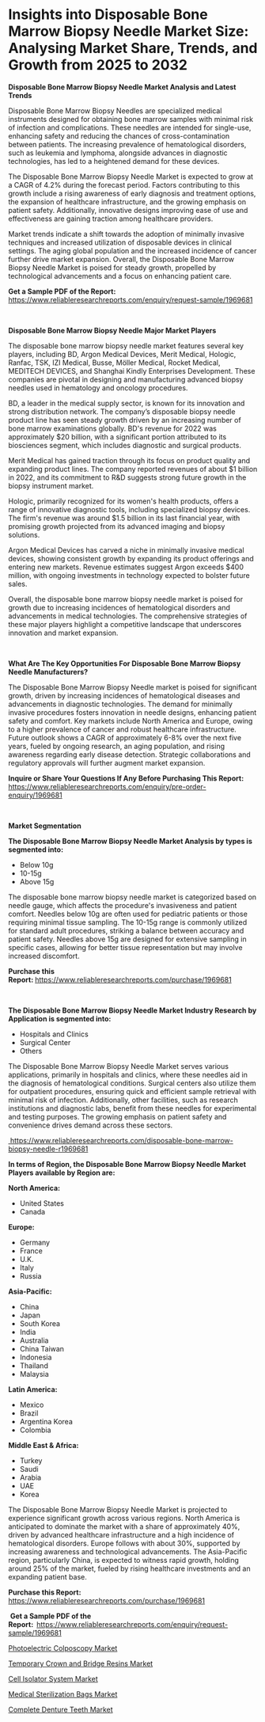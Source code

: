 <p><h1>Insights into Disposable Bone Marrow Biopsy Needle Market Size: Analysing Market Share, Trends, and Growth from 2025 to 2032</h1></p><p><strong>Disposable Bone Marrow Biopsy Needle Market Analysis and Latest Trends</strong></p>
<p><p>Disposable Bone Marrow Biopsy Needles are specialized medical instruments designed for obtaining bone marrow samples with minimal risk of infection and complications. These needles are intended for single-use, enhancing safety and reducing the chances of cross-contamination between patients. The increasing prevalence of hematological disorders, such as leukemia and lymphoma, alongside advances in diagnostic technologies, has led to a heightened demand for these devices.</p><p>The Disposable Bone Marrow Biopsy Needle Market is expected to grow at a CAGR of 4.2% during the forecast period. Factors contributing to this growth include a rising awareness of early diagnosis and treatment options, the expansion of healthcare infrastructure, and the growing emphasis on patient safety. Additionally, innovative designs improving ease of use and effectiveness are gaining traction among healthcare providers. </p><p>Market trends indicate a shift towards the adoption of minimally invasive techniques and increased utilization of disposable devices in clinical settings. The aging global population and the increased incidence of cancer further drive market expansion. Overall, the Disposable Bone Marrow Biopsy Needle Market is poised for steady growth, propelled by technological advancements and a focus on enhancing patient care.</p></p>
<p><strong>Get a Sample PDF of the Report:&nbsp;</strong> <a href="https://www.reliableresearchreports.com/enquiry/request-sample/1969681?utm_campaign=13&utm_medium=2&utm_source=Github&utm_content=ia&utm_term=05032025&utm_id=disposable-bone-marrow-biopsy-needle">https://www.reliableresearchreports.com/enquiry/request-sample/1969681</a></p>
<p>&nbsp;</p>
<p><strong>Disposable Bone Marrow Biopsy Needle Major Market Players</strong></p>
<p><p>The disposable bone marrow biopsy needle market features several key players, including BD, Argon Medical Devices, Merit Medical, Hologic, Ranfac, TSK, IZI Medical, Busse, Möller Medical, Rocket Medical, MEDITECH DEVICES, and Shanghai Kindly Enterprises Development. These companies are pivotal in designing and manufacturing advanced biopsy needles used in hematology and oncology procedures.</p><p>BD, a leader in the medical supply sector, is known for its innovation and strong distribution network. The company’s disposable biopsy needle product line has seen steady growth driven by an increasing number of bone marrow examinations globally. BD's revenue for 2022 was approximately $20 billion, with a significant portion attributed to its biosciences segment, which includes diagnostic and surgical products.</p><p>Merit Medical has gained traction through its focus on product quality and expanding product lines. The company reported revenues of about $1 billion in 2022, and its commitment to R&D suggests strong future growth in the biopsy instrument market.</p><p>Hologic, primarily recognized for its women's health products, offers a range of innovative diagnostic tools, including specialized biopsy devices. The firm's revenue was around $1.5 billion in its last financial year, with promising growth projected from its advanced imaging and biopsy solutions.</p><p>Argon Medical Devices has carved a niche in minimally invasive medical devices, showing consistent growth by expanding its product offerings and entering new markets. Revenue estimates suggest Argon exceeds $400 million, with ongoing investments in technology expected to bolster future sales.</p><p>Overall, the disposable bone marrow biopsy needle market is poised for growth due to increasing incidences of hematological disorders and advancements in medical technologies. The comprehensive strategies of these major players highlight a competitive landscape that underscores innovation and market expansion.</p></p>
<p>&nbsp;</p>
<p><strong>What Are The Key Opportunities For Disposable Bone Marrow Biopsy Needle Manufacturers?</strong></p>
<p><p>The Disposable Bone Marrow Biopsy Needle market is poised for significant growth, driven by increasing incidences of hematological diseases and advancements in diagnostic technologies. The demand for minimally invasive procedures fosters innovation in needle designs, enhancing patient safety and comfort. Key markets include North America and Europe, owing to a higher prevalence of cancer and robust healthcare infrastructure. Future outlook shows a CAGR of approximately 6-8% over the next five years, fueled by ongoing research, an aging population, and rising awareness regarding early disease detection. Strategic collaborations and regulatory approvals will further augment market expansion.</p></p>
<p><strong>Inquire or Share Your Questions If Any Before Purchasing This Report:</strong> <a href="https://www.reliableresearchreports.com/enquiry/pre-order-enquiry/1969681?utm_campaign=13&utm_medium=2&utm_source=Github&utm_content=ia&utm_term=05032025&utm_id=disposable-bone-marrow-biopsy-needle">https://www.reliableresearchreports.com/enquiry/pre-order-enquiry/1969681</a></p>
<p>&nbsp;</p>
<p><strong>Market Segmentation</strong></p>
<p><strong>The Disposable Bone Marrow Biopsy Needle Market Analysis by types is segmented into:</strong></p>
<p><ul><li>Below 10g</li><li>10-15g</li><li>Above 15g</li></ul></p>
<p><p>The disposable bone marrow biopsy needle market is categorized based on needle gauge, which affects the procedure's invasiveness and patient comfort. Needles below 10g are often used for pediatric patients or those requiring minimal tissue sampling. The 10-15g range is commonly utilized for standard adult procedures, striking a balance between accuracy and patient safety. Needles above 15g are designed for extensive sampling in specific cases, allowing for better tissue representation but may involve increased discomfort.</p></p>
<p><strong>Purchase this Report:&nbsp;</strong><a href="https://www.reliableresearchreports.com/purchase/1969681?utm_campaign=13&utm_medium=2&utm_source=Github&utm_content=ia&utm_term=05032025&utm_id=disposable-bone-marrow-biopsy-needle">https://www.reliableresearchreports.com/purchase/1969681</a></p>
<p>&nbsp;</p>
<p><strong>The Disposable Bone Marrow Biopsy Needle Market Industry Research by Application is segmented into:</strong></p>
<p><ul><li>Hospitals and Clinics</li><li>Surgical Center</li><li>Others</li></ul></p>
<p><p>The Disposable Bone Marrow Biopsy Needle Market serves various applications, primarily in hospitals and clinics, where these needles aid in the diagnosis of hematological conditions. Surgical centers also utilize them for outpatient procedures, ensuring quick and efficient sample retrieval with minimal risk of infection. Additionally, other facilities, such as research institutions and diagnostic labs, benefit from these needles for experimental and testing purposes. The growing emphasis on patient safety and convenience drives demand across these sectors.</p></p>
<p><a href="https://www.reliableresearchreports.com/disposable-bone-marrow-biopsy-needle-r1969681?utm_campaign=13&utm_medium=2&utm_source=Github&utm_content=ia&utm_term=05032025&utm_id=disposable-bone-marrow-biopsy-needle">&nbsp;https://www.reliableresearchreports.com/disposable-bone-marrow-biopsy-needle-r1969681</a></p>
<p><strong>In terms of Region, the Disposable Bone Marrow Biopsy Needle Market Players available by Region are:</strong></p>
<p>
    <p> <strong> North America: </strong>
        <ul>
            <li>United States</li>
            <li>Canada</li>
        </ul>
        </p> 
    <p> <strong> Europe: </strong>
        <ul>
            <li>Germany</li>
            <li>France</li>
            <li>U.K.</li>
            <li>Italy</li>
            <li>Russia</li>
        </ul>
        </p> 
    <p> <strong> Asia-Pacific: </strong>
        <ul>
            <li>China</li>
            <li>Japan</li>
            <li>South Korea</li>
            <li>India</li>
            <li>Australia</li>
            <li>China Taiwan</li>
            <li>Indonesia</li>
            <li>Thailand</li>
            <li>Malaysia</li>
        </ul>
        </p> 
    <p> <strong> Latin America: </strong>
        <ul>
            <li>Mexico</li>
            <li>Brazil</li>
            <li>Argentina Korea</li>
            <li>Colombia</li>
        </ul>
        </p> 
    <p> <strong> Middle East & Africa: </strong>
        <ul>
            <li>Turkey</li>
            <li>Saudi</li>
            <li>Arabia</li>
            <li>UAE</li>
            <li>Korea</li>
        </ul>
    </p>
    </p>
<p><p>The Disposable Bone Marrow Biopsy Needle Market is projected to experience significant growth across various regions. North America is anticipated to dominate the market with a share of approximately 40%, driven by advanced healthcare infrastructure and a high incidence of hematological disorders. Europe follows with about 30%, supported by increasing awareness and technological advancements. The Asia-Pacific region, particularly China, is expected to witness rapid growth, holding around 25% of the market, fueled by rising healthcare investments and an expanding patient base.</p></p>
<p><strong>Purchase this Report: </strong><a href="https://www.reliableresearchreports.com/purchase/1969681?utm_campaign=13&utm_medium=2&utm_source=Github&utm_content=ia&utm_term=05032025&utm_id=disposable-bone-marrow-biopsy-needle">https://www.reliableresearchreports.com/purchase/1969681</a></p>
<p>&nbsp;<strong>Get a Sample PDF of the Report:&nbsp;&nbsp;</strong><a href="https://www.reliableresearchreports.com/enquiry/request-sample/1969681?utm_campaign=13&utm_medium=2&utm_source=Github&utm_content=ia&utm_term=05032025&utm_id=disposable-bone-marrow-biopsy-needle">https://www.reliableresearchreports.com/enquiry/request-sample/1969681</a></p>
<p><strong></strong></p>
<p><p><a href="https://github.com/felishtimoti/Market-Research-Report-List-1/blob/main/photoelectric-colposcopy-market.md?utm_campaign=13&utm_medium=2&utm_source=Github&utm_content=ia&utm_term=05032025&utm_id=disposable-bone-marrow-biopsy-needle">Photoelectric Colposcopy Market</a></p><p><a href="https://github.com/anesimazikpd/Market-Research-Report-List-1/blob/main/temporary-crown-and-bridge-resins-market.md?utm_campaign=13&utm_medium=2&utm_source=Github&utm_content=ia&utm_term=05032025&utm_id=disposable-bone-marrow-biopsy-needle">Temporary Crown and Bridge Resins Market</a></p><p><a href="https://github.com/lestymbango/Market-Research-Report-List-1/blob/main/cell-isolator-system-market.md?utm_campaign=13&utm_medium=2&utm_source=Github&utm_content=ia&utm_term=05032025&utm_id=disposable-bone-marrow-biopsy-needle">Cell Isolator System Market</a></p><p><a href="https://github.com/tafuaraasswn/Market-Research-Report-List-1/blob/main/medical-sterilization-bags-market.md?utm_campaign=13&utm_medium=2&utm_source=Github&utm_content=ia&utm_term=05032025&utm_id=disposable-bone-marrow-biopsy-needle">Medical Sterilization Bags Market</a></p><p><a href="https://github.com/peggiputra7o/Market-Research-Report-List-1/blob/main/complete-denture-teeth-market.md?utm_campaign=13&utm_medium=2&utm_source=Github&utm_content=ia&utm_term=05032025&utm_id=disposable-bone-marrow-biopsy-needle">Complete Denture Teeth Market</a></p></p>